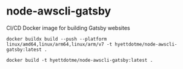 # node-awscli-gatsby

CI/CD Docker image for building Gatsby websites

```
docker buildx build --push --platform linux/amd64,linux/arm64,linux/arm/v7 -t hyettdotme/node-awscli-gatsby:latest .
```

```
docker build -t hyettdotme/node-awscli-gatsby:latest .
```
